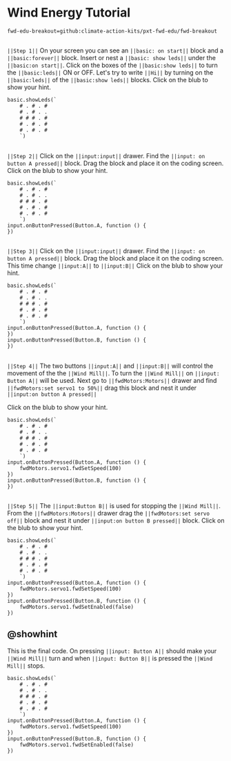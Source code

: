 # Wind Energy Tutorial 
```package
fwd-edu-breakout=github:climate-action-kits/pxt-fwd-edu/fwd-breakout
```
## 
``||Step 1||`` 
On your screen you can see an ``||basic: on start||`` block and a ``||basic:forever||``
block. Insert or nest a ``||basic: show leds||`` under the ``||basic:on start||``.
Click on the boxes of the ``||basic:show leds||`` to turn the ``||basic:leds||``
ON or OFF. Let's try to write ``||Hi||`` by turning on the ``||basic:leds||`` of the 
``||basic:show leds||`` blocks. Click on the blub to show your hint.
```blocks
basic.showLeds(`
    # . # . #
    # . # . .
    # # # . #
    # . # . #
    # . # . #
    `)
```
## 
``||Step 2||``
Click on the ``||input:input||`` drawer. 
Find the ``||input: on button A pressed||`` block. Drag the block and place it 
on the coding screen.
Click on the blub to show your hint.
```blocks
basic.showLeds(`
    # . # . #
    # . # . .
    # # # . #
    # . # . #
    # . # . #
    `)
input.onButtonPressed(Button.A, function () {
})
```
## 
``||Step 3||``
Click on the ``||input:input||`` drawer. 
Find the ``||input: on button A pressed||`` block. Drag the block and place it 
on the coding screen. This time change ``||input:A||`` to ``||input:B||``
Click on the blub to show your hint.
```blocks
basic.showLeds(`
    # . # . #
    # . # . .
    # # # . #
    # . # . #
    # . # . #
    `)
input.onButtonPressed(Button.A, function () {
})
input.onButtonPressed(Button.B, function () {
})
```
## 
``||Step 4||``
The two buttons ``||input:A||`` and ``||input:B||`` will control the movement of the
the ``||Wind Mill||``. To turn the ``||Wind Mill||`` on ``||input: Button A||``
will be used. Next go to ``||fwdMotors:Motors||`` drawer and find 
``||fwdMotors:set servo1 to 50%||`` drag this block and nest it under ``||input:on button A pressed||``

Click on the blub to show your hint.
```blocks
basic.showLeds(`
    # . # . #
    # . # . .
    # # # . #
    # . # . #
    # . # . #
    `)
input.onButtonPressed(Button.A, function () {
    fwdMotors.servo1.fwdSetSpeed(100)
})
input.onButtonPressed(Button.B, function () {
})
```
## 
``||Step 5||``
The ``||input:Button B||`` is used for stopping the ``||Wind Mill||``. From the
``||fwdMotors:Motors||`` drawer drag the ``||fwdMotors:set servo off||`` block
and nest it under ``||input:on button B pressed||`` block. 
Click on the blub to show your hint.
```blocks
basic.showLeds(`
    # . # . #
    # . # . .
    # # # . #
    # . # . #
    # . # . #
    `)
input.onButtonPressed(Button.A, function () {
    fwdMotors.servo1.fwdSetSpeed(100)
})
input.onButtonPressed(Button.B, function () {
    fwdMotors.servo1.fwdSetEnabled(false)
})
```
## @showhint 
This is the final code. On pressing ``||input: Button A||`` should make your ``||Wind Mill||``
turn and when ``||input: Button B||`` is pressed the ``||Wind Mill||`` stops.
```blocks
basic.showLeds(`
    # . # . #
    # . # . .
    # # # . #
    # . # . #
    # . # . #
    `)
input.onButtonPressed(Button.A, function () {
    fwdMotors.servo1.fwdSetSpeed(100)
})
input.onButtonPressed(Button.B, function () {
    fwdMotors.servo1.fwdSetEnabled(false)
})
```